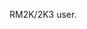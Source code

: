 RM2K/2K3 user.

<!---
Nulsdodage/Nulsdodage is a ✨ special ✨ repository because its `README.md` (this file) appears on your GitHub profile.
You can click the Preview link to take a look at your changes.
--->
